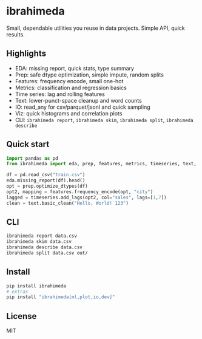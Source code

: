 # ibrahimeda

Small, dependable utilities you reuse in data projects. Simple API, quick results.

## Highlights
- EDA: missing report, quick stats, type summary
- Prep: safe dtype optimization, simple impute, random splits
- Features: frequency encode, small one-hot
- Metrics: classification and regression basics
- Time series: lag and rolling features
- Text: lower-punct-space cleanup and word counts
- IO: read_any for csv/parquet/jsonl and quick sampling
- Viz: quick histograms and correlation plots
- CLI: `ibrahimeda report`, `ibrahimeda skim`, `ibrahimeda split`, `ibrahimeda describe`

## Quick start
```python
import pandas as pd
from ibrahimeda import eda, prep, features, metrics, timeseries, text, io

df = pd.read_csv("train.csv")
eda.missing_report(df).head()
opt = prep.optimize_dtypes(df)
opt2, mapping = features.frequency_encode(opt, "city")
lagged = timeseries.add_lags(opt2, col="sales", lags=[1,7])
clean = text.basic_clean("Hello, World! 123")
```

## CLI
```bash
ibrahimeda report data.csv
ibrahimeda skim data.csv
ibrahimeda describe data.csv
ibrahimeda split data.csv out/
```

## Install
```bash
pip install ibrahimeda
# extras
pip install "ibrahimeda[ml,plot,io,dev]"
```

## License
MIT

